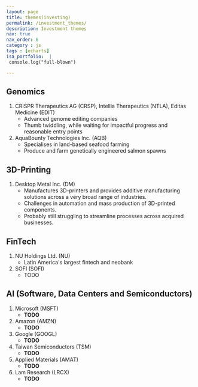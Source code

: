 ```yaml
---
layout: page
title: themes(investing)
permalink: /investment_themes/
description: Investment themes
nav: true
nav_order: 6
category : js
tags : [echarts]
isa_portfolio:  |
 console.log("full-blown")

---
```


## Genomics

1. CRISPR Therapeutics AG (CRSP), Intellia Therapeutics (NTLA), Editas Medicine (EDIT)
    - Advanced genome editing companies
    - Thumb twiddling, while waiting for impactful progress and reasonable entry points
2. AquaBounty Technologies Inc. (AQB)
   - Specialises in land-based seafood farming
   - Produce and farm  genetically engineered salmon spawns

## 3D-Printing

1. Desktop Metal Inc. (DM)
    - Manufactures 3D-printers and provides additive manufacturing solutions across a very broad range of industries.
    - Challenges in automation and mass production of 3D-printed components.
    - Probably still struggling to streamline processes across acquired businesses.

## FinTech

1. NU Holdings Ltd. (NU)
    - Latin America's largest fintech and neobank
2. SOFI (SOFI)
    - TODO

## AI (Software, Data Centers and  Semiconductors)

1. Microsoft (MSFT)
   - __TODO__
2. Amazon (AMZN)
   - __TODO__
3. Google (GOOGL)
   - __TODO__
4. Taiwan Semiconductors (TSM)
   - __TODO__
5. Applied Materials (AMAT)
   - __TODO__
6. Lam Research (LRCX)
   - __TODO__
